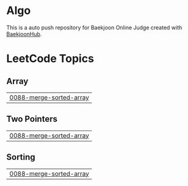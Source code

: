 # Algo
This is a auto push repository for Baekjoon Online Judge created with [BaekjoonHub](https://github.com/BaekjoonHub/BaekjoonHub).

<!---LeetCode Topics Start-->
# LeetCode Topics
## Array
|  |
| ------- |
| [0088-merge-sorted-array](https://github.com/kimhaechang1/Algo/tree/master/0088-merge-sorted-array) |
## Two Pointers
|  |
| ------- |
| [0088-merge-sorted-array](https://github.com/kimhaechang1/Algo/tree/master/0088-merge-sorted-array) |
## Sorting
|  |
| ------- |
| [0088-merge-sorted-array](https://github.com/kimhaechang1/Algo/tree/master/0088-merge-sorted-array) |
<!---LeetCode Topics End-->